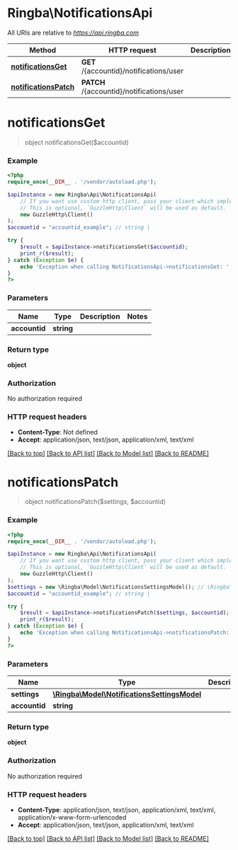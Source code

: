 # Ringba\NotificationsApi

All URIs are relative to *https://api.ringba.com*

Method | HTTP request | Description
------------- | ------------- | -------------
[**notificationsGet**](NotificationsApi.md#notificationsGet) | **GET** /{accountid}/notifications/user | 
[**notificationsPatch**](NotificationsApi.md#notificationsPatch) | **PATCH** /{accountid}/notifications/user | 


# **notificationsGet**
> object notificationsGet($accountid)



### Example
```php
<?php
require_once(__DIR__ . '/vendor/autoload.php');

$apiInstance = new Ringba\Api\NotificationsApi(
    // If you want use custom http client, pass your client which implements `GuzzleHttp\ClientInterface`.
    // This is optional, `GuzzleHttp\Client` will be used as default.
    new GuzzleHttp\Client()
);
$accountid = "accountid_example"; // string | 

try {
    $result = $apiInstance->notificationsGet($accountid);
    print_r($result);
} catch (Exception $e) {
    echo 'Exception when calling NotificationsApi->notificationsGet: ', $e->getMessage(), PHP_EOL;
}
?>
```

### Parameters

Name | Type | Description  | Notes
------------- | ------------- | ------------- | -------------
 **accountid** | **string**|  |

### Return type

**object**

### Authorization

No authorization required

### HTTP request headers

 - **Content-Type**: Not defined
 - **Accept**: application/json, text/json, application/xml, text/xml

[[Back to top]](#) [[Back to API list]](../../README.md#documentation-for-api-endpoints) [[Back to Model list]](../../README.md#documentation-for-models) [[Back to README]](../../README.md)

# **notificationsPatch**
> object notificationsPatch($settings, $accountid)



### Example
```php
<?php
require_once(__DIR__ . '/vendor/autoload.php');

$apiInstance = new Ringba\Api\NotificationsApi(
    // If you want use custom http client, pass your client which implements `GuzzleHttp\ClientInterface`.
    // This is optional, `GuzzleHttp\Client` will be used as default.
    new GuzzleHttp\Client()
);
$settings = new \Ringba\Model\NotificationsSettingsModel(); // \Ringba\Model\NotificationsSettingsModel | 
$accountid = "accountid_example"; // string | 

try {
    $result = $apiInstance->notificationsPatch($settings, $accountid);
    print_r($result);
} catch (Exception $e) {
    echo 'Exception when calling NotificationsApi->notificationsPatch: ', $e->getMessage(), PHP_EOL;
}
?>
```

### Parameters

Name | Type | Description  | Notes
------------- | ------------- | ------------- | -------------
 **settings** | [**\Ringba\Model\NotificationsSettingsModel**](../Model/NotificationsSettingsModel.md)|  |
 **accountid** | **string**|  |

### Return type

**object**

### Authorization

No authorization required

### HTTP request headers

 - **Content-Type**: application/json, text/json, application/xml, text/xml, application/x-www-form-urlencoded
 - **Accept**: application/json, text/json, application/xml, text/xml

[[Back to top]](#) [[Back to API list]](../../README.md#documentation-for-api-endpoints) [[Back to Model list]](../../README.md#documentation-for-models) [[Back to README]](../../README.md)


